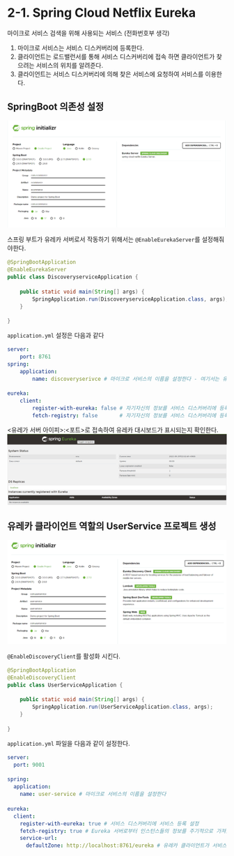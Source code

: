 # 2-1. Spring Cloud Netflix Eureka  
마이크로 서비스 검색을 위해 사용되는 서비스 (전화번호부 생각)  
  
1. 마이크로 서비스는 서비스 디스커버리에 등록한다.  
2. 클라이언트는 로드밸런서를 통해 서비스 디스커버리에 접속 하면 클라이언트가 찾으려는 서비스의 위치를 알려준다.  
3. 클라이언트는 서비스 디스커버리에 의해 찾은 서비스에 요청하여 서비스를 이용한다.  

## SpringBoot 의존성 설정
![.](./img/1.png)  

스프링 부트가 유레카 서버로서 작동하기 위해서는 `@EnableEurekaServer`를 설정해줘야한다.
```java
@SpringBootApplication
@EnableEurekaServer
public class DiscoveryserviceApplication {

    public static void main(String[] args) {
        SpringApplication.run(DiscoveryserviceApplication.class, args);
    }

}
```

`application.yml` 설정은 다음과 같다
```yml
server:
    port: 8761
spring:
    application:
        name: discoveryserivce # 마이크로 서비스의 이름을 설정한다 - 여기서는 유레카 서비스의 이름

eureka:
    client:
        register-with-eureka: false # 자기자신의 정보를 서비스 디스커버리에 등록하지 않도록 설정
        fetch-registry: false       # 자기자신의 정보를 서비스 디스커버리에 등록하지 않도록 설정
```

<유레가 서버 아이피>:<포트>로 접속하여 유레카 대시보드가 표시되는지 확인한다.
![.](./img/2.png)  

## 유레카 클라이언트 역할의 UserService 프로젝트 생성
![.](./img/3.png)  

`@EnableDiscoveryClient`를 활성화 시킨다.
```java
@SpringBootApplication
@EnableDiscoveryClient
public class UserServiceApplication {

	public static void main(String[] args) {
		SpringApplication.run(UserServiceApplication.class, args);
	}

}
```

`application.yml` 파일을 다음과 같이 설정한다.
```yml
server:
  port: 9001

spring:
  application:
    name: user-service # 마이크로 서비스의 이름을 설정한다

eureka:
  client:
    register-with-eureka: true # 서비스 디스커버리에 서비스 등록 설정
    fetch-registry: true # Eureka 서버로부터 인스턴스들의 정보를 주기적으로 가져올 것인지 설정하는 속성
    service-url: 
      defaultZone: http://localhost:8761/eureka # 유레카 클라이언트가 서비스를 등록할 서버 주소 
```